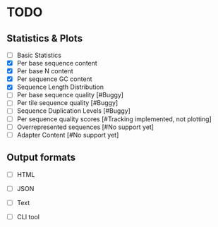 # TODO

## Statistics & Plots

- [ ] Basic Statistics
- [x] Per base sequence content
- [x] Per base N content
- [x] Per sequence GC content
- [x] Sequence Length Distribution
- [ ] Per base sequence quality [#Buggy]
- [ ] Per tile sequence quality [#Buggy]
- [ ] Sequence Duplication Levels [#Buggy]
- [ ] Per sequence quality scores [#Tracking implemented, not plotting]
- [ ] Overrepresented sequences [#No support yet]
- [ ] Adapter Content [#No support yet]

## Output formats

- [ ] HTML
- [ ] JSON
- [ ] Text
- [ ] CLI tool


